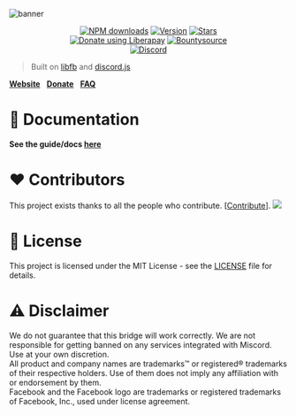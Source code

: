 ![banner](https://miscord.net/img/banner.png)

<p align="center">
  <a href="https://npmjs.org/package/miscord"><img src="https://img.shields.io/npm/dt/miscord.svg?style=for-the-badge" alt="NPM downloads"></a>
  <a href="https://npmjs.org/package/miscord"><img src="https://img.shields.io/npm/v/miscord.svg?style=for-the-badge" alt="Version"></a>
  <a href="https://npmjs.org/package/miscord"><img src="https://img.shields.io/github/stars/miscord/miscord.svg?style=for-the-badge" alt="Stars"></a>
  <br />
  <a href="https://liberapay.com/Miscord/donate"><img alt="Donate using Liberapay" src="https://img.shields.io/liberapay/receives/Miscord?logo=liberapay&style=for-the-badge"></a>
  <a href="https://www.bountysource.com/teams/miscord/issues"><img alt="Bountysource" src="https://img.shields.io/bountysource/team/miscord/activity?style=for-the-badge"></a>
  <br />
  <a href="https://discord.gg/DkmTvVz"><img src="https://discord.com/api/guilds/431471556540104724/embed.png" alt="Discord"></a>
</p>

> Built on [libfb](https://github.com/ChatPlug/libfb-js) and [discord.js](https://discord.js.org)

**[Website](https://miscord.net/)** &nbsp;
**[Donate](https://paypal.me/Bjornskjald)** &nbsp;
**[FAQ](https://docs.miscord.net/faq)** &nbsp;

# :memo: Documentation
**See the guide/docs [here](https://docs.miscord.net)**

# :heart: Contributors
This project exists thanks to all the people who contribute. [[Contribute](CONTRIBUTING.md)].
<a href="https://github.com/miscord/miscord/graphs/contributors"><img src="https://opencollective.com/miscord/contributors.svg?width=890&button=false" /></a>

# :scroll: License
This project is licensed under the MIT License - see the [LICENSE](LICENSE.md) file for details.

# :warning: Disclaimer
We do not guarantee that this bridge will work correctly. We are not responsible for getting banned on any services integrated with Miscord. Use at your own discretion.  
All product and company names are trademarks™ or registered® trademarks of their respective holders. Use of them does not imply any affiliation with or endorsement by them.  
Facebook and the Facebook logo are trademarks or registered trademarks of Facebook, Inc., used under license agreement.
